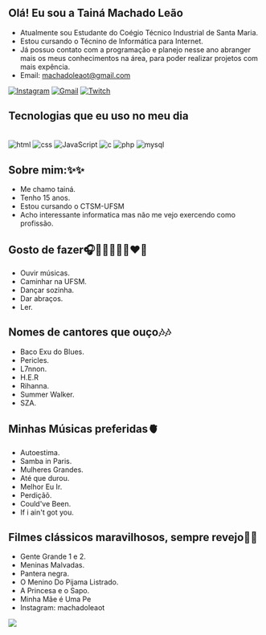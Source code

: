 ## Olá! Eu sou a Tainá Machado Leão
- Atualmente sou Estudante do Coégio Técnico Industrial de Santa Maria.
- Estou cursando o Técnino de Informática para Internet.
- Já possuo contato com a programação e planejo nesse ano abranger mais os meus conhecimentos na área, para poder realizar projetos com mais expência.
- Email: machadoleaot@gmail.com

[![Instagram](https://img.shields.io/badge/Instagram-E4405F?style=for-the-badge&logo=instagram&logoColor=white)](https://instagram.com/machadoleaot@gmail.com)
[![Gmail](https://img.shields.io/badge/Gmail-D14836?style=for-the-badge&logo=gmail&logoColor=white)](https://instagram.com/machadoleaot@gmail.com)
[![Twitch](https://img.shields.io/badge/Twitch-9146FF?style=for-the-badge&logo=twitch&logoColor=white)](https://twitch.tv/machadoleaot)

## Tecnologias que eu uso no meu dia

<div style="display: inline_block"><br/>
  <img align="center" alt="html" src="https://img.shields.io/badge/HTML-239120?style=for-the-badge&logo=html5&logoColor=white"/>
  <img align="center" alt="css" src="https://img.shields.io/badge/CSS-239120?&style=for-the-badge&logo=css3&logoColor=white"/>
    <img align="center" alt="JavaScript" src="https://img.shields.io/badge/JavaScript-F7DF1E?style=for-the-badge&logo=javascript&logoColor=black"/>
  <img align="center" alt="c" src="https://img.shields.io/badge/C-00599C?style=for-the-badge&logo=c&logoColor=white"/>
  <img align="center" alt="php" src="https://img.shields.io/badge/PHP-777BB4?style=for-the-badge&logo=php&logoColor=white"/>
  <img align="center" alt="mysql" src="https://img.shields.io/badge/MySQL-00000F?style=for-the-badge&logo=mysql&logoColor=white"/>
</div>



## Sobre mim:✨✨
* Me chamo tainá.
* Tenho 15 anos. 
* Estou cursando o CTSM-UFSM
* Acho interessante informatica mas não me vejo exercendo como profissão.

## Gosto de fazer🎧🚶🏽‍♀️💃🏽❤️📖
* Ouvir músicas.
* Caminhar na UFSM.
* Dançar sozinha.
* Dar abraços.
* Ler.

## Nomes de cantores que ouço🎶🎶
* Baco Exu do Blues.
* Pericles.
* L7nnon.
* H.E.R
* Rihanna.
* Summer Walker.
* SZA.

## Minhas Músicas preferidas🫀
* Autoestima.
* Samba in Paris.
* Mulheres Grandes.
* Até que durou.
* Melhor Eu Ir.
* Perdiçãõ.
* Could've Been.
* If i ain't got you.

## Filmes clássicos maravilhosos, sempre revejo💫💫
* Gente Grande 1 e 2.
* Meninas Malvadas.
* Pantera negra.
* O Menino Do Pijama Listrado.
* A Princesa e o Sapo.
* Minha Mãe é Uma Pe
* Instagram: machadoleaot

![](https://images.app.goo.gl/uDsnpFBmmhYymH3S8)





